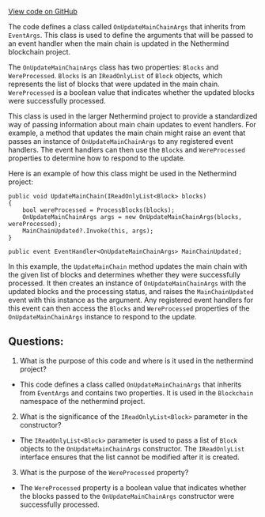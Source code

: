 [View code on GitHub](https://github.com/nethermindeth/nethermind/Nethermind.Blockchain/OnUpdateMainChainArgs.cs)

The code defines a class called `OnUpdateMainChainArgs` that inherits from `EventArgs`. This class is used to define the arguments that will be passed to an event handler when the main chain is updated in the Nethermind blockchain project. 

The `OnUpdateMainChainArgs` class has two properties: `Blocks` and `WereProcessed`. `Blocks` is an `IReadOnlyList` of `Block` objects, which represents the list of blocks that were updated in the main chain. `WereProcessed` is a boolean value that indicates whether the updated blocks were successfully processed.

This class is used in the larger Nethermind project to provide a standardized way of passing information about main chain updates to event handlers. For example, a method that updates the main chain might raise an event that passes an instance of `OnUpdateMainChainArgs` to any registered event handlers. The event handlers can then use the `Blocks` and `WereProcessed` properties to determine how to respond to the update.

Here is an example of how this class might be used in the Nethermind project:

```
public void UpdateMainChain(IReadOnlyList<Block> blocks)
{
    bool wereProcessed = ProcessBlocks(blocks);
    OnUpdateMainChainArgs args = new OnUpdateMainChainArgs(blocks, wereProcessed);
    MainChainUpdated?.Invoke(this, args);
}

public event EventHandler<OnUpdateMainChainArgs> MainChainUpdated;
```

In this example, the `UpdateMainChain` method updates the main chain with the given list of blocks and determines whether they were successfully processed. It then creates an instance of `OnUpdateMainChainArgs` with the updated blocks and the processing status, and raises the `MainChainUpdated` event with this instance as the argument. Any registered event handlers for this event can then access the `Blocks` and `WereProcessed` properties of the `OnUpdateMainChainArgs` instance to respond to the update.
## Questions: 
 1. What is the purpose of this code and where is it used in the nethermind project?
- This code defines a class called `OnUpdateMainChainArgs` that inherits from `EventArgs` and contains two properties. It is used in the `Blockchain` namespace of the nethermind project.
2. What is the significance of the `IReadOnlyList<Block>` parameter in the constructor?
- The `IReadOnlyList<Block>` parameter is used to pass a list of `Block` objects to the `OnUpdateMainChainArgs` constructor. The `IReadOnlyList` interface ensures that the list cannot be modified after it is created.
3. What is the purpose of the `WereProcessed` property?
- The `WereProcessed` property is a boolean value that indicates whether the blocks passed to the `OnUpdateMainChainArgs` constructor were successfully processed.